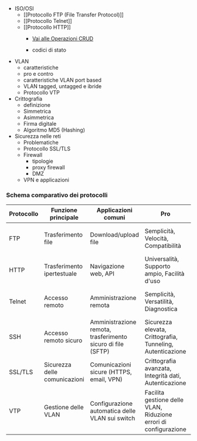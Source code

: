 
- ISO/OSI
	- [[Protocollo FTP (File Transfer Protocol)]]
	- [[Protocollo Telnet]]
	- [[Protocollo HTTP]]
		- [Vai alle Operazioni CRUD](Protocollo%20HTTP.md#Operazioni-CRUD)


		- codici di stato
- VLAN
	- caratteristiche
	- pro e contro
	- caratteristiche VLAN port based
	- VLAN tagged, untagged e ibride
	- Protocollo VTP
- Crittografia
	- definizione
	- Simmetrica
	- Asimmetrica 
	- Firma digitale
	- Algoritmo MD5 (Hashing)
- Sicurezza nelle reti
	- Problematiche
	- Protocollo SSL/TLS
	- Firewall
		- tipologie
		- proxy firewall
		- DMZ
	- VPN e applicazioni 


### Schema comparativo dei protocolli

| Protocollo | Funzione principale           | Applicazioni comuni                                         | Pro                                                              | Contro                                                   |
| ---------- | ----------------------------- | ----------------------------------------------------------- | ---------------------------------------------------------------- | -------------------------------------------------------- |
| FTP        | Trasferimento file            | Download/upload file                                        | Semplicità, Velocità, Compatibilità                              | Sicurezza, Controllo limitato, Problemi con firewall/NAT |
| HTTP       | Trasferimento ipertestuale    | Navigazione web, API                                        | Universalità, Supporto ampio, Facilità d'uso                     | Sicurezza (dati in chiaro), Performance (in alcuni casi) |
| Telnet     | Accesso remoto                | Amministrazione remota                                      | Semplicità, Versatilità, Diagnostica                             | Sicurezza, Obsolescenza, Funzionalità limitate           |
| SSH        | Accesso remoto sicuro         | Amministrazione remota, trasferimento sicuro di file (SFTP) | Sicurezza elevata, Crittografia, Tunneling, Autenticazione       | Complessità di configurazione, Overhead computazionale   |
| SSL/TLS    | Sicurezza delle comunicazioni | Comunicazioni sicure (HTTPS, email, VPN)                    | Crittografia avanzata, Integrità dati, Autenticazione            | Complessità di implementazione, Overhead computazionale  |
| VTP        | Gestione delle VLAN           | Configurazione automatica delle VLAN sui switch             | Facilita gestione delle VLAN, Riduzione errori di configurazione | Complessità, Rischio di propagazione errori              |